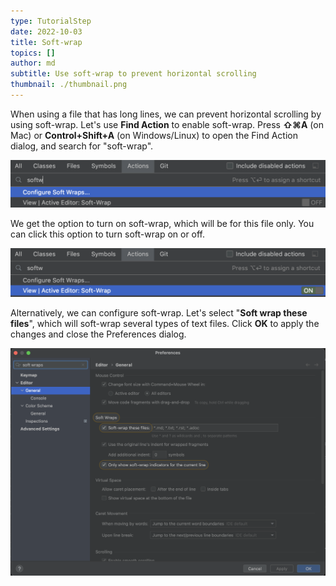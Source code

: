 ```yaml
---
type: TutorialStep
date: 2022-10-03
title: Soft-wrap
topics: []
author: md
subtitle: Use soft-wrap to prevent horizontal scrolling
thumbnail: ./thumbnail.png
---
```


When using a file that has long lines, we can prevent horizontal scrolling by using soft-wrap. Let's use **Find Action** to enable soft-wrap. Press **⇧⌘A** (on Mac) or **Control+Shift+A** (on Windows/Linux) to open the Find Action dialog, and search for "soft-wrap".

![Find action soft-wrap](find-action-softwrap.png)

We get the option to turn on soft-wrap, which will be for this file only. You can click this option to turn soft-wrap on or off.

![Find action soft-wrap on](find-action-softwrap-on.png)

Alternatively, we can configure soft-wrap. Let's select "**Soft wrap these files**", which will soft-wrap several types of text files. Click **OK** to apply the changes and close the Preferences dialog.

![Configure soft-wrap](config-softwrap.png)
